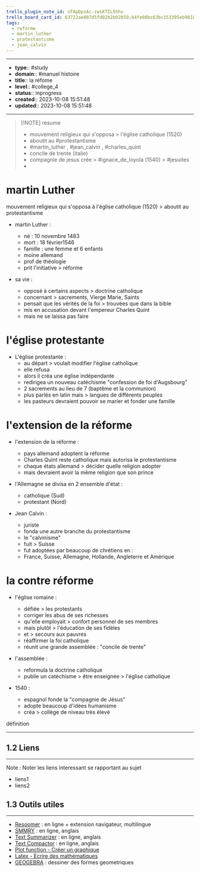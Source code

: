 ```yaml
---
trello_plugin_note_id: nTApDpzAc-zwsKTIL5hhv
trello_board_card_id: 63722ae807d5fd02b2b92859;64fe08bc63bc153395eb9818
tags:
  - reforme
  - martin_luther
  - protestantisme
  - jean_calvin
---
```




---
- **type**:: #study
- **domain**:: #manuel histoire
- **title**:: la réfome
- **level**:: #college_4
- **status**:: inprogress
- **created**:: 2023-10-08 15:51:48
- **updated**:: 2023-10-08 15:51:48
---


> [!NOTE] resume
> - mouvement religieux qui s'opposa > l'église catholique (1520) 
> - aboutit au #protestantisme 
> - #martin_luther , #jean_calvin , #charles_quint
> - concile de trente (italie)
> - compagnie de jesus crée > #ignace_de_loyola (1540) > #jesuites 
> - 


# martin Luther

mouvement religieux qui s'opposa à l'église catholique (1520) > aboutit au protestantisme

- martin Luther :
	- né : 10 novembre 1483
	- mort : 18 février1546
	- famille : une femme et 6 enfants
	- moine allemand 
	- prof de théologie
	- prit l'initiative > réforme

- sa vie :
	- opposé à certains aspects > doctrine catholique
	- concernant > sacrements, Vierge Marie, Saints
	- pensait que les vérités de la foi > trouvées que dans la bible
	- mis en accusation devant l'empereur Charles Quint
	- mais ne se laissa pas faire

# l'église protestante

- L'église protestante :
	- au départ > voulait modifier l'église catholique
	- elle refusa
	- alors il créa une église indépendante
	- redirigea un nouveau catéchisme "confession de foi d'Augsbourg"
	- 2 sacrements au lieu de 7 (baptême et la communion)
	- plus parlés en latin mais > langues de différents peuples
	- les pasteurs devraient pouvoir se marier et fonder une famille

# l'extension de la réforme

-  l'extension de la réforme :
	- pays allemand adoptent la réforme
	- Charles Quint reste catholique mais autorisa le protestantisme
	- chaque états allemand > décider quelle religion adopter
	- mais devraient avoir la même religion que son prince

- l'Allemagne se divisa en 2 ensemble d'état :
	- catholique (Sud)
	- protestant (Nord)

- Jean Calvin :
	- juriste
	- fonda une autre branche du protestantisme
	- le "calvinisme"
	- fuit > Suisse
	- fut adoptées par beaucoup de chrétiens en : 
	- France, Suisse, Allemagne, Hollande, Angleterre et Amérique

# la contre réforme

- l'église romaine :
	- défiée > les protestants
	- corriger les abus de ses richesses
	- qu'elle employait > confort personnel de ses membres 
	- mais plutôt > l'éducation de ses fidèles
	- et > secours aux pauvres
	- réaffirmer la foi catholique
	- réunit une grande assemblée : "concile de trente"

- l'assemblée :
	- reformula la doctrine catholique
	- publie un catéchisme > être enseignée > l'église catholique

- 1540 :
	- espagnol fonde la "compagnie de Jésus"
	- adopte beaucoup d'idées humanisme
	- créa > collège de niveau très élevé

définition

---



## 1.2	Liens
---

Note :  Noter les liens interessant se rapportant au sujet

- liens1
- liens2



## 1.3	Outils utiles
---

-   [Resoomer](https://resoomer.com/fr) : en ligne + extension navigateur, multilingue
-   [SMMRY](https://smmry.com/) : en ligne, anglais
-   [Text Summarizer](http://textsummarization.net/text-summarizer) : en ligne, anglais
-   [Text Compactor](https://www.textcompactor.com/) : en ligne, anglais
- [Plot function - Créer un graphique](https://github.com/leonhma/obsidian-functionplot)
- [Latex - Ecrire des mathématiques](https://fr.wikibooks.org/wiki/LaTeX/%C3%89crire_des_math%C3%A9matiques)
- [GEOGEBRA](https://www.geogebra.org/geometry?lang=fr) : dessiner des formes geometriques 